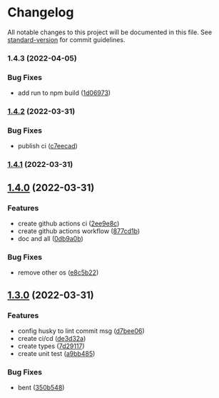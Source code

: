 # Changelog

All notable changes to this project will be documented in this file. See [standard-version](https://github.com/conventional-changelog/standard-version) for commit guidelines.

### 1.4.3 (2022-04-05)


### Bug Fixes

* add run to npm build ([1d06973](https://github.com/z22092/fast-uuidv4/commit/1d069730ad5b0b90c482a50c4e4f1d7ac8c91606))

### [1.4.2](https://github.com/z22092/fast-uuidv4/compare/v1.4.1...v1.4.2) (2022-03-31)


### Bug Fixes

* publish ci ([c7eecad](https://github.com/z22092/fast-uuidv4/commit/c7eecad0bb19b8d8c3f6c204fef3748bfcb793fc))

### [1.4.1](https://github.com/z22092/fast-uuidv4/compare/v1.4.0...v1.4.1) (2022-03-31)

## [1.4.0](https://github.com/z22092/fast-uuidv4/compare/v1.3.0...v1.4.0) (2022-03-31)


### Features

* create github actions ci ([2ee9e8c](https://github.com/z22092/fast-uuidv4/commit/2ee9e8c738ed20838e8e63a9413b19e09e640496))
* create github actions workflow ([877cd1b](https://github.com/z22092/fast-uuidv4/commit/877cd1b3b24fd9726a6d12a9fe9c2ca4dbd0f48d))
* doc and all ([0db9a0b](https://github.com/z22092/fast-uuidv4/commit/0db9a0b6d963a88b4cf056f24bb8af68da51cfeb))


### Bug Fixes

* remove other os ([e8c5b22](https://github.com/z22092/fast-uuidv4/commit/e8c5b225b1108d9c1fb020bdf493ad5261d33d5f))

## [1.3.0](https://github.com/z22092/fast-uuidv4/compare/v1.2.1...v1.3.0) (2022-03-31)


### Features

* config husky to lint commit msg ([d7bee06](https://github.com/z22092/fast-uuidv4/commit/d7bee06b414c5ffb12382687106c61fd24ece07a))
* create ci/cd ([de3d32a](https://github.com/z22092/fast-uuidv4/commit/de3d32a40f678553427aa2d1d2ada205969b1a73))
* create types ([7d29117](https://github.com/z22092/fast-uuidv4/commit/7d2911767ff9fdf382663bf7f18ac4003e09d5e6))
* create unit test ([a9bb485](https://github.com/z22092/fast-uuidv4/commit/a9bb48568276f041c7bf17eb7644c55ba9f83670))


### Bug Fixes

* bent ([350b548](https://github.com/z22092/fast-uuidv4/commit/350b548e7ecd8b2273f0e84a517c655d6b2777f0))
